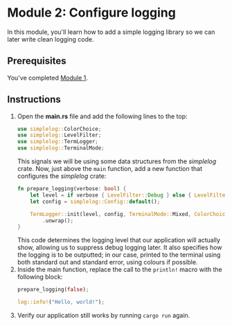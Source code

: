 # Module 2: Configure logging

In this module, you'll learn how to add a simple logging library so we can later write clean logging code.

## Prerequisites

You've completed [Module 1](./step-by-step-1.md).

## Instructions

1. Open the **main.rs** file and add the following lines to the top:
   ```rs
   use simplelog::ColorChoice;
   use simplelog::LevelFilter;
   use simplelog::TermLogger;
   use simplelog::TerminalMode;
   ```
   This signals we will be using some data structures from the _simplelog_ crate.
   Now, just above the `main` function, add a new function that configures the _simplelog_ crate:
   ```rs
   fn prepare_logging(verbose: bool) {
       let level = if verbose { LevelFilter::Debug } else { LevelFilter::Info };
       let config = simplelog::Config::default();

       TermLogger::init(level, config, TerminalMode::Mixed, ColorChoice::Auto)
           .unwrap();
   }
   ```
   This code determines the logging level that our application will actually show, allowing us to suppress debug logging later.
   It also specifies how the logging is to be outputted; in our case, printed to the terminal using both standard out and standard error, using colours if possible.
2. Inside the main function, replace the call to the `println!` macro with the following block:
   ```rs
   prepare_logging(false);

   log::info!("Hello, world!");
   ```
3. Verify our application still works by running `cargo run` again.
